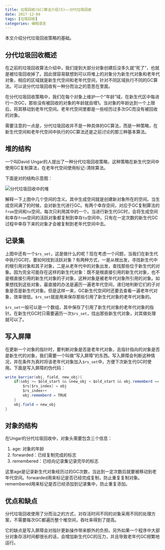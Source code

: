 ```yaml
---
title: 垃圾回收(GC)算法介绍(5)——分代垃圾回收
date: 2017-12-04
tags: [垃圾回收]
categories: 编程语言
---
```


本文介绍分代垃圾回收策略的基础。

<!--more-->

## 分代垃圾回收概述

在之前的垃圾回收算法介绍中，我们提到大部分对象创建后没多久就“死了”，也就是被垃圾回收掉了。因此很容易联想到可以将堆上的对象分为新生代对象和老年代对象，相应的区域就是新生代空间和老年代空间，针对不同区域执行不同的GC算法。可以说分代垃圾回收有一种分而治之的意思在里面。

在分代垃圾回收策略中，我们在每个对象上维护一个“年龄”域，在新生代区中每进行一次GC，那些没有被回收的对象的年龄就自增1。当对象的年龄达到一个上限后，将其移动到老年代空间。老年代空间里都是一些经历过多次GC而没有被回收的对象。

需要注意的一点是，分代垃圾回收并不是一种具体的GC算法，而是一种策略，在新生代空间和老年代空间中执行的GC算法还是之前讨论的那三种基本算法。

## 堆的结构

一个叫David Ungar的人提出了一种分代垃圾回收策略，这种策略在新生代空间中使用GC复制算法，在老年代空间使用标记-清除算法。

下面是对的结构示意图：

![分代垃圾回收中的堆](/assets/images/post_imgs/gc_44.png)

解释一下上图中几个空间的含义。其中生成空间就是创建新对象所在的空间。当生成空间满了的时候，会对新生代进行GC。有两个幸存空间，对应于GC复制算法的`from`空间和`to`空间，每次只利用其中的一个。当进行新生代GC时，会将生成空间和幸存`from`空间的活跃对象都复制到幸存`to`空间中。只有在一定次数的新生代GC过程中幸存下来的对象才会被复制到老年代空间中去。

## 记录集

上图中还有一个`$rs_set`，这是做什么的呢？现在考虑一个问题，当我们在新生代中执行GC时，要如何找到活跃对象？有两种方式，一是从根出发，寻找新生代中的根引用对象和其子对象，二是从老年代中的对象出发，查找那些位于新生代的对象。因为完全可能存在这样的新生代对象：既不是根直接引用的新生代对象，也不是根直接引用的新生代对象的子对象，这种对象是被老年代对象所引用的对象。如果想找到这些对象，最直接的办法是遍历一遍老年代空间，递归地判断它们的子对象是否是新生代对象。但是这样一来，GC新生代空间时还要去查看一遍老年代对象，效率很低。`$rs_set`就是用来保存那些引用了新生代对象的老年代对象的。

`$rs_set`一般可以是一个数组，其中保存了引用了新生代对象的老年代对象的指针。在新生代GC时只需要遍历一次`$rs_set`，找出那些新生代对象，对其做处理就可以了。

## 写入屏障

在更新一个对象的指针时，要判断对象是否是老年代对象，且指针指向的对象是否是新生代的对象，我们需要一个叫做“写入屏障”的东西。写入屏障会判断这种情况，并在条件为真时将该老年代对象加入`$rs_set`中，方便下次新生代GC时使用。下面是写入屏障的伪代码：

```Java
write_barrier(obj, field, new_obj){
    if(&obj >= $old_start && &new_obj < $old_start && obj.rememberd == FALSE){
        $rs[$rs_index] = obj
        $rs_index++
        obj.rememberd = TRUE
    }
    obj.field = new_obj
}
```

## 对象的结构

在Ungar的分代垃圾回收中，对象头需要包含三个信息：

1. age: 对象的年龄
2. forwarded：已经复制完成的标志
3. remembered：已经向记录集记录完毕的标志

这里age是记录新生代对象经历过的GC次数，当达到一定次数后就要被移动到老年代空间。forwarded用来标记是否已经完成复制，防止重复复制对象。remembered用来标记是否已经添加到记录集中，防止重复添加。

## 优点和缺点

分代垃圾回收使用了分而治之的方式，对存活时间不同的对象采用不同的处理方案，不需要每次GC都遍历整个堆空间，吞吐率得到了提高。

它的缺点是写入屏障会对指针更新操作带来额外的负担。另外如果一个程序中大部分对象存活时间都很长的话，会增加新生代GC的压力，并且导致老年代GC频繁地运行。